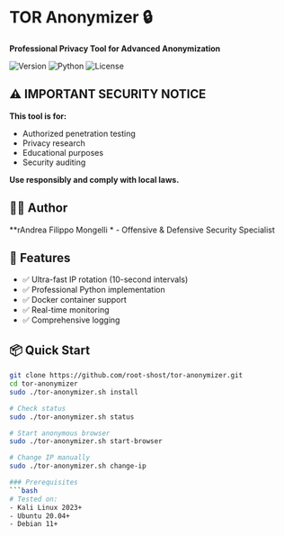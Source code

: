 # TOR Anonymizer 🔒

**Professional Privacy Tool for Advanced Anonymization**

![Version](https://img.shields.io/badge/version-2.0-blue)
![Python](https://img.shields.io/badge/python-3.8%2B-green)
![License](https://img.shields.io/badge/license-MIT-orange)

## ⚠️ IMPORTANT SECURITY NOTICE
**This tool is for:**
- Authorized penetration testing
- Privacy research  
- Educational purposes
- Security auditing

**Use responsibly and comply with local laws.**

## 👨‍💻 Author
**rAndrea Filippo Mongelli * - Offensive & Defensive Security Specialist

## 🚀 Features

- ✅ Ultra-fast IP rotation (10-second intervals)
- ✅ Professional Python implementation
- ✅ Docker container support
- ✅ Real-time monitoring
- ✅ Comprehensive logging

## 📦 Quick Start

```bash
git clone https://github.com/root-shost/tor-anonymizer.git
cd tor-anonymizer
sudo ./tor-anonymizer.sh install

# Check status
sudo ./tor-anonymizer.sh status

# Start anonymous browser
sudo ./tor-anonymizer.sh start-browser

# Change IP manually
sudo ./tor-anonymizer.sh change-ip

### Prerequisites
```bash
# Tested on:
- Kali Linux 2023+
- Ubuntu 20.04+
- Debian 11+

